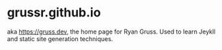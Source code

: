 # grussr.github.io

aka https://gruss.dev, the home page for Ryan Gruss.  Used to learn Jeykll and static site generation techniques.
